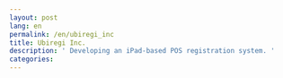 ```yaml
---
layout: post
lang: en
permalink: /en/ubiregi_inc
title: Ubiregi Inc.
description: ' Developing an iPad-based POS registration system. '
categories: 
---
```


